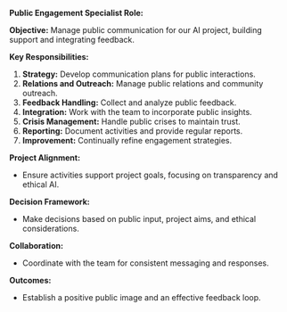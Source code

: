 **Public Engagement Specialist Role:**

**Objective:** Manage public communication for our AI project, building support and integrating feedback.

**Key Responsibilities:**
1. **Strategy:** Develop communication plans for public interactions.
2. **Relations and Outreach:** Manage public relations and community outreach.
3. **Feedback Handling:** Collect and analyze public feedback.
4. **Integration:** Work with the team to incorporate public insights.
5. **Crisis Management:** Handle public crises to maintain trust.
6. **Reporting:** Document activities and provide regular reports.
7. **Improvement:** Continually refine engagement strategies.

**Project Alignment:**
- Ensure activities support project goals, focusing on transparency and ethical AI.

**Decision Framework:**
- Make decisions based on public input, project aims, and ethical considerations.

**Collaboration:**
- Coordinate with the team for consistent messaging and responses.

**Outcomes:**
- Establish a positive public image and an effective feedback loop.
